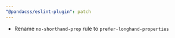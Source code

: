 ```yaml
---
"@pandacss/eslint-plugin": patch
---
```


- Rename `no-shorthand-prop` rule to `prefer-longhand-properties`
